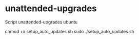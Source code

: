 # unattended-upgrades
Script unattended-upgrades ubuntu



chmod +x setup_auto_updates.sh
sudo ./setup_auto_updates.sh
